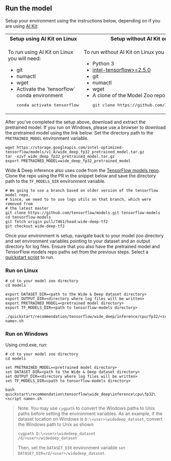 <!--- 50. AI Kit -->
## Run the model

Setup your environment using the instructions below, depending on if you are
using [AI Kit](/docs/general/tensorflow/AIKit.md):

<table>
  <tr>
    <th>Setup using AI Kit on Linux</th>
    <th>Setup without AI Kit on Linux</th>
    <th>Setup without AI Kit on Windows</th>
  </tr>
  <tr>
    <td>
      <p>To run using AI Kit on Linux you will need:</p>
      <ul>
        <li>git
        <li>numactl
        <li>wget
        <li>Activate the `tensorflow` conda environment
        <pre>conda activate tensorflow</pre>
      </ul>
    </td>
    <td>
      <p>To run without AI Kit on Linux you will need:</p>
      <ul>
        <li>Python 3
        <li><a href="https://pypi.org/project/intel-tensorflow/">intel-tensorflow>=2.5.0</a>
        <li>git
        <li>numactl
        <li>wget
        <li>A clone of the Model Zoo repo<br />
        <pre>git clone https://github.com/IntelAI/models.git</pre>
      </ul>
    </td>
    <td>
      <p>To run without AI Kit on Windows you will need:</p>
      <ul>
        <li><a href="/docs/general/tensorflow/Windows.md">Intel Model Zoo on Windows Systems prerequisites</a>
        <li>git
        <li>A clone of the Model Zoo repo<br />
        <pre>git clone https://github.com/IntelAI/models.git</pre>
      </ul>
    </td>
  </tr>
</table>

After you've completed the setup above, download and extract the pretrained
model. If you run on Windows, please use a browser to download the pretrained model using the link below.
Set the directory path to the `PRETRAINED_MODEL` environment variable.
```
wget https://storage.googleapis.com/intel-optimized-tensorflow/models/v1_8/wide_deep_fp32_pretrained_model.tar.gz
tar -xzvf wide_deep_fp32_pretrained_model.tar.gz
export PRETRAINED_MODEL=wide_deep_fp32_pretrained_model
```

Wide & Deep inference also uses code from the [TensorFlow models repo](https://github.com/tensorflow/models).
Clone the repo using the PR in the snippet below and save the directory path
to the `TF_MODELS_DIR` environment variable.
```
# We going to use a branch based on older version of the tensorflow model repo.
# Since, we need to to use logs utils on that branch, which were removed from
# the latest master
git clone https://github.com/tensorflow/models.git tensorflow-models
cd tensorflow-models
git fetch origin pull/7461/head:wide-deep-tf2
git checkout wide-deep-tf2
```

Once your environment is setup, navigate back to your model zoo directory and set
environment variables pointing to your dataset and an output directory for log files.
Ensure that you also have the pretrained model and TensorFlow models repo paths
set from the previous steps. Select a [quickstart script](#quick-start-scripts)
to run.
### Run on Linux
```
# cd to your model zoo directory
cd models

export DATASET_DIR=<path to the Wide & Deep dataset directory>
export OUTPUT_DIR=<directory where log files will be written>
export PRETRAINED_MODEL=<pretrained model directory>
export TF_MODELS_DIR=<path to tensorflow-models directory>

./quickstart/recommendation/tensorflow/wide_deep/inference/cpu/fp32/<script name>.sh
```
### Run on Windows
Using cmd.exe, run:
```
# cd to your model zoo directory
cd models

set PRETRAINED_MODEL=<pretrained model directory>
set DATASET_DIR=<path to the Wide & Deep dataset directory>
set OUTPUT_DIR=<directory where log files will be written>
set TF_MODELS_DIR=<path to tensorflow-models directory>

bash quickstart\recommendation\tensorflow\wide_deep\inference\cpu\fp32\<script name>.sh
```
> Note: You may use `cygpath` to convert the Windows paths to Unix paths before setting the environment variables. 
As an example, if the dataset location on Windows is `D:\<user>\widedeep_dataset`, convert the Windows path to Unix as shown:
> ```
> cygpath D:\<user>\widedeep_dataset
> /d/<user>/widedeep_dataset
>```
>Then, set the `DATASET_DIR` environment variable `set DATASET_DIR=/d/<user>/widedeep_dataset`.
